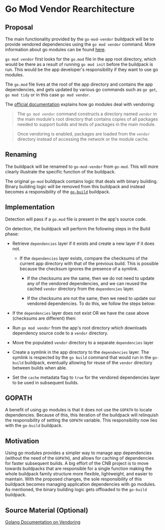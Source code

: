 # Go Mod Vendor Rearchitecture 

## Proposal

The main functionality provided by the `go-mod-vendor` buildpack will be to
provide vendored dependencies using the `go mod vendor` command. More
information about go modules can be found [here](https://golang.org/ref/mod).

`go mod vendor` first looks for the `go.mod` file in the app root directory,
which would be there as a result of running `go mod init` before the buildpack
is run. This would be the app developer's responsibility if they want
to use go modules.

The `go.mod` file lives at the root of the app directory and  contains the app
dependencies, and gets updated by various go commands such as `go get`, `go
mod tidy` or in this case `go mod vendor`.

The [official documentation](https://golang.org/ref/mod#tmp_25) explains how go
modules deal with vendoring:

> The `go mod vendor` command constructs a directory named `vendor` in the main
> module's root directory that contains copies of all packages needed to
> support builds and tests of packages in the main module.

> Once vendoring is enabled, packages are loaded from the `vendor` directory
> instead of accessing the network or the module cache.

## Renaming

The buildpack will be renamed to `go-mod-vendor` from `go-mod`. This will more
clearly illustrate the specific function of the buildpack.

The original `go-mod` buildpack contains logic that deals with binary building.
Binary building logic will be removed from this buildpack and instead becomes a
responsibility of the [`go-build`](https://github.com/paketo-buildpacks/go-build) buildpack.

## Implementation

Detection will pass if a `go.mod` file is present in the app's source code.

On detection, the buildpack will perform the following steps in the Build
phase:

- Retrieve `dependencies` layer if it exists and create a new layer if it does not.

  - If the `dependencies` layer exists, compare the checksums of the current
    app directory with that of the previous build. This is possible because the
    checksum ignores the presence of a symlink.

    - If the checksums are the same, then we do not need to update any of the
      vendored dependencies, and we can reused the cached `vendor` directory
      from the `dependencies` layer.

    - If the checksums are not the same, then we need to update our vendored
      dependencies. To do this, we follow the steps below:

- If the `dependencies` layer does not exist OR we have the case above (checksums are different) then:

- Run `go mod vendor` from the app's root directory which downloads dependency
  source code to a `vendor` directory.

- Move the populated `vendor` directory to a separate `dependencies` layer

- Create a symlink in the app directory to the `dependencies` layer. The
  symlink is respected by the `go build` command that would run in the
  `go-build` buildpack, eventually allowing for reuse of the `vendor` directory between builds when able.

- Set the `cache` metadata flag to `true` for the vendored dependencies layer
  to be used in subsequent builds.

## GOPATH 

A benefit of using go modules is that it does not use the `GOPATH` to locate
dependencies. Because of this, this iteration of the buildpack will relinquish
the responsibility of setting the `GOPATH` variable. This responsibility now
lies with the `go-build` buildpack.

## Motivation

Using go modules provides a simpler way to manage app dependencies (without the
need of the `GOPATH`), and allows for caching of dependencies for faster
subsequent builds. A big effort of the CNB project is to move towards
buildpacks that are responsible for a single function making the whole buildpack
family structure more flexible, lightweight, and easier to maintain. With the
proposed changes, the sole responsibility of this buildpack becomes managing
application dependencies with go modules. As mentioned, the binary building
logic gets offloaded to the `go-build` buildpack.

## Source Material (Optional)

[Golang Documentation on Vendoring](https://golang.org/ref/mod#tmp_25)
